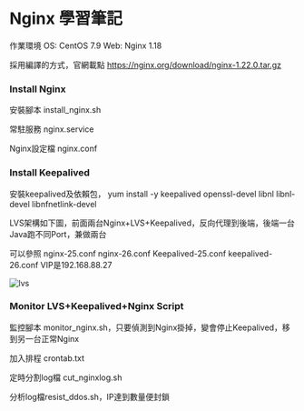 # Nginx 學習筆記  

作業環境  OS: CentOS 7.9    Web: Nginx 1.18

採用編譯的方式，官網載點 https://nginx.org/download/nginx-1.22.0.tar.gz

### Install Nginx

安裝腳本 install_nginx.sh

常駐服務  nginx.service 

Nginx設定檔  nginx.conf

### Install Keepalived 

安裝keepalived及依賴包， yum install -y keepalived openssl-devel libnl libnl-devel  libnfnetlink-devel

LVS架構如下圖，前面兩台Nginx+LVS+Keepalived，反向代理到後端，後端一台Java跑不同Port，兼做兩台

可以參照 nginx-25.conf nginx-26.conf Keepalived-25.conf keepalived-26.conf  VIP是192.168.88.27 

![lvs](https://user-images.githubusercontent.com/37530440/185299345-e976f848-97b7-498a-a8de-d313720f8571.png)

### Monitor LVS+Keepalived+Nginx Script
    
監控腳本 monitor_nginx.sh，只要偵測到Nginx掛掉，變會停止Keepalived，移到另一台正常Nginx

加入排程 crontab.txt

定時分割log檔 cut_nginxlog.sh

分析log檔resist_ddos.sh，IP達到數量便封鎖 

